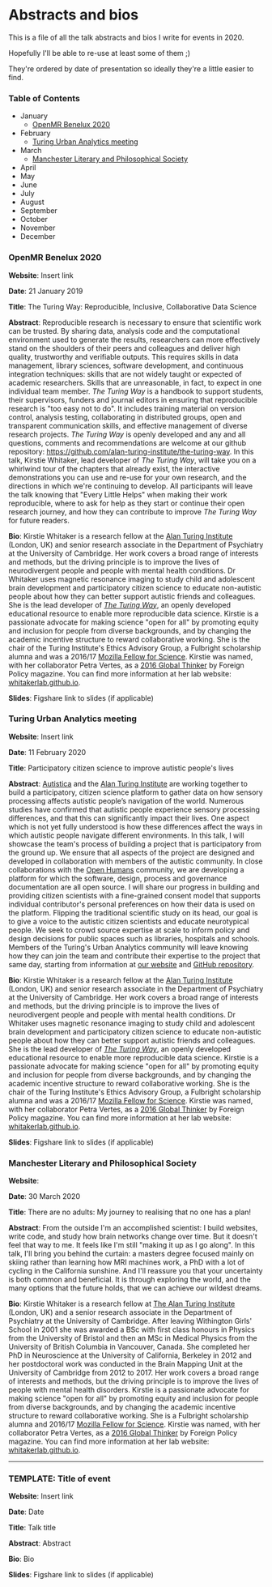 # Abstracts and bios

This is a file of all the talk abstracts and bios I write for events in 2020.

Hopefully I'll be able to re-use at least some of them ;)

They're ordered by date of presentation so ideally they're a little easier to find.

### Table of Contents

* January
  * [OpenMR Benelux 2020](#open-mr-benelux-2020)
* February
  * [Turing Urban Analytics meeting](#turing-urban-analytics-meeting)
* March
  * [Manchester Literary and Philosophical Society](#manchester-literary-and-philosophical-society)
* April
* May
* June
* July
* August
* September
* October
* November
* December

### OpenMR Benelux 2020

**Website**: Insert link

**Date**: 21 January 2019

**Title**: The Turing Way: Reproducible, Inclusive, Collaborative Data Science

**Abstract**: Reproducible research is necessary to ensure that scientific work can be trusted.
By sharing data, analysis code and the computational environment used to generate the results, researchers can more effectively stand on the shoulders of their peers and colleagues and deliver high quality, trustworthy and verifiable outputs.
This requires skills in data management, library sciences, software development, and continuous integration techniques: skills that are not widely taught or expected of academic researchers.
Skills that are unreasonable, in fact, to expect in one individual team member.
*The Turing Way* is a handbook to support students, their supervisors, funders and journal editors in ensuring that reproducible research is "too easy not to do".
It includes training material on version control, analysis testing, collaborating in distributed groups, open and transparent communication skills, and effective management of diverse research projects.
*The Turing Way* is openly developed and any and all questions, comments and recommendations are welcome at our github repository: https://github.com/alan-turing-institute/the-turing-way.
In this talk, Kirstie Whitaker, lead developer of *The Turing Way*, will take you on a whirlwind tour of the chapters that already exist, the interactive demonstrations you can use and re-use for your own research, and the directions in which we're continuing to develop.
All participants will leave the talk knowing that "Every Little Helps" when making their work reproducible, where to ask for help as they start or continue their open research journey, and how they can contribute to improve *The Turing Way* for future readers.

**Bio**: Kirstie Whitaker is a research fellow at the [Alan Turing Institute](https://www.turing.ac.uk/) (London, UK) and senior research associate in the Department of Psychiatry at the University of Cambridge.
Her work covers a broad range of interests and methods, but the driving principle is to improve the lives of neurodivergent people and people with mental health conditions.
Dr Whitaker uses magnetic resonance imaging to study child and adolescent brain development and participatory citizen science to educate non-autistic people about how they can better support autistic friends and colleagues.
She is the lead developer of [*The Turing Way*](https://github.com/alan-turing-institute/the-turing-way), an openly developed educational resource to enable more reproducible data science.
Kirstie is a passionate advocate for making science "open for all" by promoting equity and inclusion for people from diverse backgrounds, and by changing the academic incentive structure to reward collaborative working.
She is the chair of the Turing Institute's Ethics Advisory Group, a Fulbright scholarship alumna and was a 2016/17 [Mozilla Fellow for Science](https://science.mozilla.org/programs/fellowships/fellows).
Kirstie was named, with her collaborator Petra Vertes, as a [2016 Global Thinker](https://gt.foreignpolicy.com/2016/profile/petra-vertes-and-kirstie-whitaker) by Foreign Policy magazine.
You can find more information at her lab website: [whitakerlab.github.io](https://whitakerlab.github.io/).

**Slides**: Figshare link to slides (if applicable)

### Turing Urban Analytics meeting

**Website**: Insert link

**Date**: 11 February 2020

**Title**: Participatory citizen science to improve autistic people's lives

**Abstract**: [Autistica](https://www.autistica.org.uk/) and the [Alan Turing Institute](https://www.turing.ac.uk/) are working together to build a participatory, citizen science platform to gather data on how sensory processing affects autistic people’s navigation of the world.
Numerous studies have confirmed that autistic people experience sensory processing differences, and that this can significantly impact their lives.
One aspect which is not yet fully understood is how these differences affect the ways in which autistic people navigate different environments.
In this talk, I will showcase the team's process of building a project that is participatory from the ground up.
We ensure that all aspects of the project are designed and developed in collaboration with members of the autistic community.
In close collaborations with the [Open Humans](https://www.openhumans.org/about/) community, we are developing a platform for which the software, design, process and governance documentation are all open source.
I will share our progress in building and providing citizen scientists with a fine-grained consent model that supports individual contributor's personal preferences on how their data is used on the platform.
Flipping the traditional scientific study on its head, our goal is to give a voice to the autistic citizen scientists and educate neurotypical people.
We seek to crowd source expertise at scale to inform policy and design decisions for public spaces such as libraries, hospitals and schools.
Members of the Turing's Urban Analytics community will leave knowing how they can join the team and contribute their expertise to the project that same day, starting from information at [our website](https://alan-turing-institute.github.io/AutisticaCitizenScience) and [GitHub repository](https://github.com/alan-turing-institute/AutisticaCitizenScience).

**Bio**: Kirstie Whitaker is a research fellow at the [Alan Turing Institute](https://www.turing.ac.uk/) (London, UK) and senior research associate in the Department of Psychiatry at the University of Cambridge.
Her work covers a broad range of interests and methods, but the driving principle is to improve the lives of neurodivergent people and people with mental health conditions.
Dr Whitaker uses magnetic resonance imaging to study child and adolescent brain development and participatory citizen science to educate non-autistic people about how they can better support autistic friends and colleagues.
She is the lead developer of [*The Turing Way*](https://github.com/alan-turing-institute/the-turing-way), an openly developed educational resource to enable more reproducible data science.
Kirstie is a passionate advocate for making science "open for all" by promoting equity and inclusion for people from diverse backgrounds, and by changing the academic incentive structure to reward collaborative working.
She is the chair of the Turing Institute's Ethics Advisory Group, a Fulbright scholarship alumna and was a 2016/17 [Mozilla Fellow for Science](https://science.mozilla.org/programs/fellowships/fellows).
Kirstie was named, with her collaborator Petra Vertes, as a [2016 Global Thinker](https://gt.foreignpolicy.com/2016/profile/petra-vertes-and-kirstie-whitaker) by Foreign Policy magazine.
You can find more information at her lab website: [whitakerlab.github.io](https://whitakerlab.github.io/).

**Slides**: Figshare link to slides (if applicable)

### Manchester Literary and Philosophical Society

**Website**:

**Date**: 30 March 2020

**Title**: There are no adults: My journey to realising that no one has a plan!

**Abstract**: From the outside I'm an accomplished scientist:
I build websites, write code, and study how brain networks change over time.
But it doesn't feel that way to me.
It feels like I'm still "making it up as I go along".
In this talk, I'll bring you behind the curtain: a masters degree focused mainly on skiing rather than learning how MRI machines work, a PhD with a lot of cycling in the California sunshine.
And I'll reassure you that your uncertainty is both common and beneficial.
It is through exploring the world, and the many options that the future holds, that we can achieve our wildest dreams.

**Bio**: Kirstie Whitaker is a research fellow at [The Alan Turing Institute](https://www.turing.ac.uk/) (London, UK) and a senior research associate in the Department of Psychiatry at the University of Cambridge.
After leaving Withington Girls' School in 2001 she was awarded a BSc with first class honours in Physics from the University of Bristol and then an MSc in Medical Physics from the University of British Columbia in Vancouver, Canada.
She completed her PhD in Neuroscience at the University of California, Berkeley in 2012 and her postdoctoral work was conducted in the Brain Mapping Unit at the University of Cambridge from 2012 to 2017.
Her work covers a broad range of interests and methods, but the driving principle is to improve the lives of people with mental health disorders.
Kirstie is a passionate advocate for making science "open for all" by promoting equity and inclusion for people from diverse backgrounds, and by changing the academic incentive structure to reward collaborative working.
She is a Fulbright scholarship alumna and 2016/17 [Mozilla Fellow for Science](https://science.mozilla.org/programs/fellowships/fellows).
Kirstie was named, with her collaborator Petra Vertes, as a [2016 Global Thinker](https://gt.foreignpolicy.com/2016/profile/petra-vertes-and-kirstie-whitaker) by Foreign Policy magazine.
You can find more information at her lab website: [whitakerlab.github.io](https://whitakerlab.github.io/).

---

### TEMPLATE: Title of event

**Website**: Insert link

**Date**: Date

**Title**: Talk title

**Abstract**: Abstract

**Bio**: Bio

**Slides**: Figshare link to slides (if applicable)
